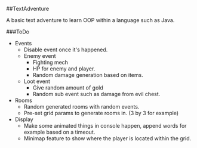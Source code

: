 ##TextAdventure

A basic text adventure to learn OOP within a language such as Java.

###ToDo
* Events
    * Disable event once it's happened.
    * Enemy event
        * Fighting mech
        * HP for enemy and player.
        * Random damage generation based on items.
    * Loot event
        * Give random amount of gold
        * Random sub event such as damage from evil chest.
* Rooms
    * Random generated rooms with random events.
    * Pre-set grid params to generate rooms in. (3 by 3 for example)
* Display
    * Make some animated things in console happen, append words for example based on a timeout.
    * Minimap feature to show where the player is located within the grid.